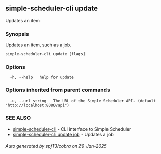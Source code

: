 ## simple-scheduler-cli update

Updates an item

### Synopsis

Updates an item, such as a job.

```
simple-scheduler-cli update [flags]
```

### Options

```
  -h, --help   help for update
```

### Options inherited from parent commands

```
  -u, --url string   The URL of the Simple Scheduler API. (default "http://localhost:8080/api")
```

### SEE ALSO

* [simple-scheduler-cli](simple-scheduler-cli.md)	 - CLI interface to Simple Scheduler
* [simple-scheduler-cli update job](simple-scheduler-cli_update_job.md)	 - Updates a job

###### Auto generated by spf13/cobra on 29-Jan-2025
